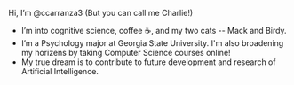  Hi, I’m @ccarranza3 (But you can call me Charlie!)
- I’m into cognitive science, coffee ☕, and my two cats -- Mack and Birdy.
- I’m a Psychology major at Georgia State University. I'm also broadening my horizens by taking Computer Science courses online!
- My true dream is to contribute to future development and research of Artificial Intelligence. 

<!---
ccarranza3/ccarranza3 is a ✨ special ✨ repository because its `README.md` (this file) appears on your GitHub profile.
You can click the Preview link to take a look at your changes.
--->
